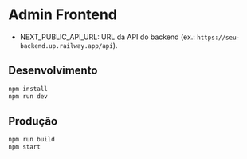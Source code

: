 # Admin Frontend

- NEXT_PUBLIC_API_URL: URL da API do backend (ex.: `https://seu-backend.up.railway.app/api`).

## Desenvolvimento
```bash
npm install
npm run dev
```

## Produção
```bash
npm run build
npm start
```